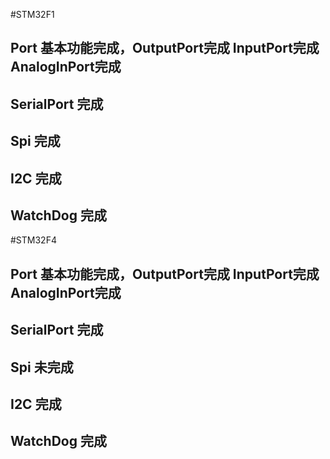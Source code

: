 
#STM32F1
## Port 基本功能完成，OutputPort完成 InputPort完成 AnalogInPort完成
##	SerialPort			完成
##	Spi		完成
##	I2C		完成
## WatchDog 完成

#STM32F4

## Port 基本功能完成，OutputPort完成 InputPort完成 AnalogInPort完成
##	SerialPort			完成
##	Spi		未完成
##	I2C			完成
## WatchDog 完成

